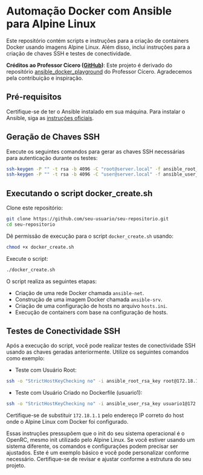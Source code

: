 # Automação Docker com Ansible para Alpine Linux

Este repositório contém scripts e instruções para a criação de containers Docker usando imagens Alpine Linux. Além disso, inclui instruções para a criação de chaves SSH e testes de conectividade.

**Créditos ao Professor Cícero ([GitHub](https://github.com/cicerowordb))**: Este projeto é derivado do repositório [ansible_docker_playground](https://github.com/cicerowordb/ansible_docker_playground) do Professor Cícero. Agradecemos pela contribuição e inspiração.

## Pré-requisitos

Certifique-se de ter o Ansible instalado em sua máquina. Para instalar o Ansible, siga as [instruções oficiais](https://docs.ansible.com/ansible/latest/installation_guide/index.html).

## Geração de Chaves SSH

Execute os seguintes comandos para gerar as chaves SSH necessárias para autenticação durante os testes:

```bash
ssh-keygen -P "" -t rsa -b 4096 -C "root@server.local" -f ansible_root_rsa_key
ssh-keygen -P "" -t rsa -b 4096 -C "user@server.local" -f ansible_user_rsa_key
```

## Executando o script docker_create.sh

Clone este repositório:

```bash
git clone https://github.com/seu-usuario/seu-repositorio.git
cd seu-repositorio
```

Dê permissão de execução para o script `docker_create.sh` usando:

```bash
chmod +x docker_create.sh
```

Execute o script:

```bash
./docker_create.sh
```

O script realiza as seguintes etapas:

- Criação de uma rede Docker chamada `ansible-net`.
- Construção de uma imagem Docker chamada `ansible-srv`.
- Criação de uma configuração de hosts no arquivo `hosts.ini`.
- Execução de containers com base na configuração de hosts.

## Testes de Conectividade SSH

Após a execução do script, você pode realizar testes de conectividade SSH usando as chaves geradas anteriormente. Utilize os seguintes comandos como exemplo:

- Teste com Usuário Root:

```bash
ssh -o "StrictHostKeyChecking no" -i ansible_root_rsa_key root@172.18.1.1
```

- Teste com Usuário Criado no Dockerfile (usuario1):

```bash
ssh -o "StrictHostKeyChecking no" -i ansible_user_rsa_key usuario1@172.18.1.1
```

Certifique-se de substituir `172.18.1.1` pelo endereço IP correto do host onde o Alpine Linux com Docker foi configurado.

Essas instruções pressupõem que o init do seu sistema operacional é o OpenRC, mesmo init utilizado pelo Alpine Linux. Se você estiver usando um sistema diferente, os comandos e configurações podem precisar ser ajustados.
Este é um exemplo básico e você pode personalizar conforme necessário. Certifique-se de revisar e ajustar conforme a estrutura do seu projeto.
